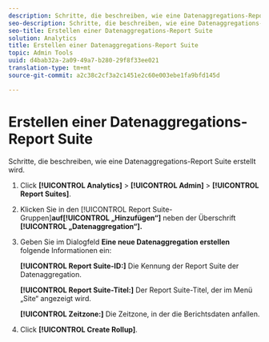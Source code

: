 ```yaml
---
description: Schritte, die beschreiben, wie eine Datenaggregations-Report Suite erstellt wird.
seo-description: Schritte, die beschreiben, wie eine Datenaggregations-Report Suite erstellt wird.
seo-title: Erstellen einer Datenaggregations-Report Suite
solution: Analytics
title: Erstellen einer Datenaggregations-Report Suite
topic: Admin Tools
uuid: d4bab32a-2a09-49a7-b280-29f8f33ee021
translation-type: tm+mt
source-git-commit: a2c38c2cf3a2c1451e2c60e003ebe1fa9bfd145d

---
```



# Erstellen einer Datenaggregations-Report Suite

Schritte, die beschreiben, wie eine Datenaggregations-Report Suite erstellt wird.

1. Click **[!UICONTROL Analytics]** &gt; **[!UICONTROL Admin]** &gt; **[!UICONTROL Report Suites]**.
1. Klicken Sie in den [!UICONTROL Report Suite-Gruppen]**auf[!UICONTROL „Hinzufügen“]** neben der Überschrift **[!UICONTROL „Datenaggregation“].**
1. Geben Sie im Dialogfeld **Eine neue Datenaggregation erstellen** folgende Informationen ein:

   **[!UICONTROL Report Suite-ID:]** Die Kennung der Report Suite der Datenaggregation.

   **[!UICONTROL Report Suite-Titel:]** Der Report Suite-Titel, der im Menü „Site“ angezeigt wird.

   **[!UICONTROL Zeitzone:]** Die Zeitzone, in der die Berichtsdaten anfallen.
1. Click **[!UICONTROL Create Rollup]**.
